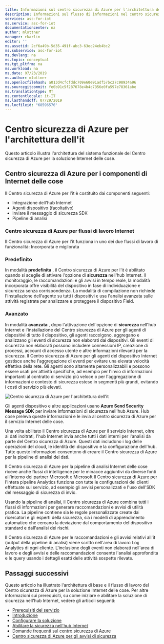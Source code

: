 ```yaml
---
title: Informazioni sul centro sicurezza di Azure per l'architettura della soluzione Internet delle cose | Microsoft Docs
description: Informazioni sul flusso di informazioni nel centro sicurezza di Azure per il servizio Internet delle cose.
services: asc-for-iot
ms.service: asc-for-iot
documentationcenter: na
author: mlottner
manager: rkarlin
editor: ''
ms.assetid: 2cf6a49b-5d35-491f-abc3-63ec24eb4bc2
ms.subservice: asc-for-iot
ms.devlang: na
ms.topic: conceptual
ms.tgt_pltfrm: na
ms.workload: na
ms.date: 07/23/2019
ms.author: mlottner
ms.openlocfilehash: a013d4cfcfddc709e60e91adf57bc27c98934a96
ms.sourcegitcommit: fe6b91c5f287078e4b4c7356e0fa597e78361abe
ms.translationtype: MT
ms.contentlocale: it-IT
ms.lasthandoff: 07/29/2019
ms.locfileid: "68596576"
---
```

# <a name="azure-security-center-for-iot-architecture"></a>Centro sicurezza di Azure per l'architettura dell'it

Questo articolo illustra l'architettura del sistema funzionale del Centro sicurezza di Azure per la soluzione Internet delle cose. 

## <a name="azure-security-center-for-iot-components"></a>Centro sicurezza di Azure per i componenti di Internet delle cose

Il Centro sicurezza di Azure per l'it è costituito dai componenti seguenti:
- Integrazione dell'hub Internet
- Agenti dispositivo (facoltativo)
- Inviare il messaggio di sicurezza SDK
- Pipeline di analisi
 
### <a name="azure-security-center-for-iot-workflows"></a>Centro sicurezza di Azure per flussi di lavoro Internet

Il Centro sicurezza di Azure per l'it funziona in uno dei due flussi di lavoro di funzionalità: Incorporata e migliorata  

### <a name="built-in"></a>Predefinito
In modalità **predefinita** , il Centro sicurezza di Azure per l'it è abilitato quando si sceglie di attivare l'opzione di **sicurezza** nell'hub Internet. Il monitoraggio, le raccomandazioni e gli avvisi in tempo reale, la modalità incorporata offre visibilità del dispositivo in fase di individuazione e sicurezza senza corrispondenza. La modalità di compilazione non richiede l'installazione dell'agente su tutti i dispositivi e usa l'analisi avanzata sulle attività registrate per analizzare e proteggere il dispositivo Field. 

### <a name="enhanced"></a>Avanzato 
In modalità **avanzata** , dopo l'attivazione dell'opzione di **sicurezza** nell'hub Internet e l'installazione del Centro sicurezza di Azure per gli agenti di dispositivi di tutto il dispositivo, gli agenti raccolgono, aggregano e analizzano gli eventi di sicurezza non elaborati dai dispositivi. Gli eventi di sicurezza non elaborati possono includere connessioni IP, creazione di processi, account di accesso utente e altre informazioni rilevanti per la sicurezza. Il Centro sicurezza di Azure per gli agenti del dispositivo Internet gestisce anche l'aggregazione di eventi per evitare una elevata velocità effettiva della rete. Gli agenti sono altamente personalizzabili e possono essere usati per attività specifiche, ad esempio per l'invio di informazioni importanti al contratto di servizio più veloce o per l'aggregazione di informazioni e contesto di sicurezza estese in segmenti più grandi, evitando i costi di servizio più elevati.

![Centro sicurezza di Azure per l'architettura dell'it](./media/architecture/azure-iot-security-architecture.png)
 
Gli agenti dispositivo e altre applicazioni usano **Azure Send Security Message SDK** per inviare informazioni di sicurezza nell'hub Azure. Hub cose preleva queste informazioni e le invia al centro sicurezza di Azure per il servizio Internet delle cose.

Una volta abilitato il Centro sicurezza di Azure per il servizio Internet, oltre ai dati inoltrati, l'hub Internet invia anche tutti i dati interni per l'analisi da parte del Centro sicurezza di Azure. Questi dati includono i log delle operazioni del cloud, le identità del dispositivo e la configurazione dell'hub. Tutte queste informazioni consentono di creare il Centro sicurezza di Azure per la pipeline di analisi dei dati.
 
Il Centro sicurezza di Azure per la pipeline di analisi Internet delle cose riceve anche flussi di intelligence per le minacce aggiuntivi da diverse fonti all'interno dei partner Microsoft e Microsoft Il Centro sicurezza di Azure per l'intera pipeline Analytics funziona con tutte le configurazioni dei clienti effettuate sul servizio, ad esempio gli avvisi personalizzati e l'uso dell'SDK del messaggio di sicurezza di invio.
 
Usando la pipeline di analisi, il Centro sicurezza di Azure combina tutti i flussi di informazioni per generare raccomandazioni e avvisi di utilità pratica. La pipeline contiene sia le regole personalizzate create dai ricercatori e gli esperti della sicurezza, sia i modelli di apprendimento automatico che cercano la deviazione dal comportamento del dispositivo standard e dall'analisi dei rischi.
 
Il Centro sicurezza di Azure per le raccomandazioni e gli avvisi relativi all'it (output della pipeline di analisi) viene scritto nell'area di lavoro Log Analytics di ogni cliente. L'inclusione degli eventi non elaborati nell'area di lavoro e degli avvisi e delle raccomandazioni consente l'analisi approfondita e le query usando i dettagli esatti delle attività sospette rilevate.  

## <a name="next-steps"></a>Passaggi successivi

Questo articolo ha illustrato l'architettura di base e il flusso di lavoro del Centro sicurezza di Azure per la soluzione Internet delle cose. Per altre informazioni sui prerequisiti, su come iniziare e abilitare la soluzione di sicurezza nell'hub Internet, vedere gli articoli seguenti:

- [Prerequisiti del servizio](service-prerequisites.md)
- [Introduzione](getting-started.md)
- [Configurare la soluzione](quickstart-configure-your-solution.md)
- [Abilitare la sicurezza nell'hub Internet](quickstart-onboard-iot-hub.md)
- [Domande frequenti sul centro sicurezza di Azure](resources-frequently-asked-questions.md)
- [Centro sicurezza di Azure per gli avvisi di sicurezza](concept-security-alerts.md)
